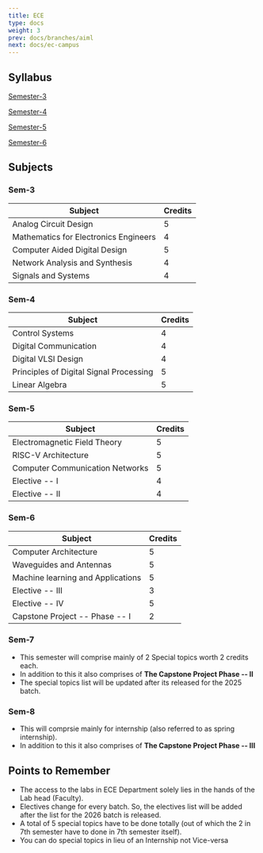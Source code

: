 ```yaml
---
title: ECE
type: docs
weight: 3
prev: docs/branches/aiml
next: docs/ec-campus
---
```

## Syllabus

[Semester-3](https://drive.google.com/file/d/1fQS7vhJr9RaHcqrPkepDvNOmF5JJNj16/view?usp=sharing)

[Semester-4](https://drive.google.com/file/d/19iQuvDln2sGFjWIaNbD10ZF4qvpqzijS/view?usp=sharing)

[Semester-5]()

[Semester-6](https://drive.google.com/file/d/1dsZ1ZHuFAN9idTaz4m0vxTWmql9LOrXZ/view?usp=sharing)

## Subjects

### Sem-3
| Subject | Credits |
|---|---|
| Analog Circuit Design | 5 |
| Mathematics for Electronics Engineers | 4 |
| Computer Aided Digital Design | 5 |
| Network Analysis and Synthesis | 4 |
| Signals and Systems | 4 |

### Sem-4
| Subject | Credits |
|---|------|
| Control Systems | 4  |
| Digital Communication | 4  |
| Digital VLSI Design | 4  |
| Principles of Digital Signal Processing | 5  |
| Linear Algebra | 5  |

### Sem-5
| Subject | Credits |
|---|------|
| Electromagnetic Field Theory | 5  |
| RISC-V Architecture | 5  |
| Computer Communication Networks | 5  |
| Elective -- I | 4  |
| Elective -- II| 4  |

### Sem-6
| Subject | Credits |
|---|------|
| Computer Architecture | 5  |
| Waveguides and Antennas | 5  |
| Machine learning and Applications | 5  |
| Elective -- III | 3  |
| Elective -- IV | 5  |
| Capstone Project -- Phase -- I | 2 |

### Sem-7
* This semester will comprise mainly of 2 Special topics worth 2 credits each.
* In addition to this it also comprises of **The Capstone Project Phase -- II**
* The special topics list will be updated after its released for the 2025 batch.

### Sem-8
* This will comprsie mainly for internship (also referred to as spring internship).
* In addition to this it also comprises of **The Capstone Project Phase -- III**


## Points to Remember
* The access to the labs in ECE Department solely lies in the hands of the Lab head (Faculty).
* Electives change for every batch. So, the electives list will be added after the list for the 2026 batch is released.
* A total of 5 special topics have to be done totally (out of which the 2 in 7th semester have to done in 7th semester itself).
* You can do special topics in lieu of an Internship not Vice-versa
